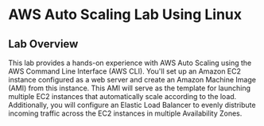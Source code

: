 # AWS Auto Scaling Lab Using Linux

## Lab Overview

This lab provides a hands-on experience with AWS Auto Scaling using the AWS Command Line Interface (AWS CLI). You'll set up an Amazon EC2 instance configured as a web server and create an Amazon Machine Image (AMI) from this instance. This AMI will serve as the template for launching multiple EC2 instances that automatically scale according to the load. Additionally, you will configure an Elastic Load Balancer to evenly distribute incoming traffic across the EC2 instances in multiple Availability Zones.
